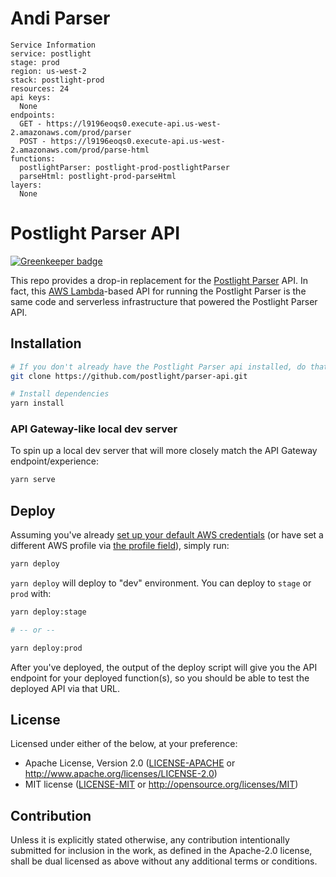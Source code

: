 # Andi Parser

```
Service Information
service: postlight
stage: prod
region: us-west-2
stack: postlight-prod
resources: 24
api keys:
  None
endpoints:
  GET - https://l9196eoqs0.execute-api.us-west-2.amazonaws.com/prod/parser
  POST - https://l9196eoqs0.execute-api.us-west-2.amazonaws.com/prod/parse-html
functions:
  postlightParser: postlight-prod-postlightParser
  parseHtml: postlight-prod-parseHtml
layers:
  None
```

# Postlight Parser API

[![Greenkeeper badge](https://badges.greenkeeper.io/postlight/parser-api.svg)](https://greenkeeper.io/)

This repo provides a drop-in replacement for the [Postlight Parser](https://github.com/postlight/parser) API.
In fact, this [AWS Lambda](https://aws.amazon.com/lambda/)-based API for running the Postlight Parser is the same code
and serverless infrastructure that powered the Postlight Parser API.

## Installation

```bash
# If you don't already have the Postlight Parser api installed, do that
git clone https://github.com/postlight/parser-api.git

# Install dependencies
yarn install
```

### API Gateway-like local dev server

To spin up a local dev server that will more closely match the API Gateway endpoint/experience:

```bash
yarn serve
```

## Deploy

Assuming you've already [set up your default AWS credentials](https://docs.aws.amazon.com/cli/latest/userguide/cli-chap-configure.html#cli-quick-configuration) (or have set a different AWS profile via [the profile field](serverless.yml#L21)), simply run:

```bash
yarn deploy
```

`yarn deploy` will deploy to "dev" environment. You can deploy to `stage` or `prod`
with:

```bash
yarn deploy:stage

# -- or --

yarn deploy:prod
```

After you've deployed, the output of the deploy script will give you the API endpoint
for your deployed function(s), so you should be able to test the deployed API via that URL.

## License

Licensed under either of the below, at your preference:

- Apache License, Version 2.0
  ([LICENSE-APACHE](LICENSE-APACHE) or http://www.apache.org/licenses/LICENSE-2.0)
- MIT license
  ([LICENSE-MIT](LICENSE-MIT) or http://opensource.org/licenses/MIT)

## Contribution

Unless it is explicitly stated otherwise, any contribution intentionally submitted for inclusion in the work, as defined in the Apache-2.0 license, shall be dual licensed as above without any additional terms or conditions.
